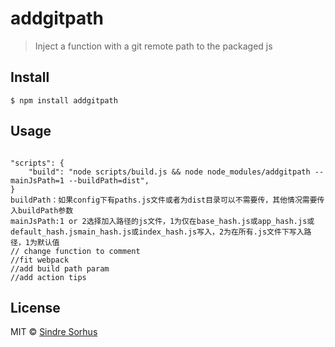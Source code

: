 # addgitpath 

> Inject a function with a git remote path to the packaged js


## Install

```
$ npm install addgitpath

```


## Usage

```webpack scripts 

"scripts": {
    "build": "node scripts/build.js && node node_modules/addgitpath --mainJsPath=1 --buildPath=dist",
}
buildPath：如果config下有paths.js文件或者为dist目录可以不需要传，其他情况需要传入buildPath参数
mainJsPath:1 or 2选择加入路径的js文件，1为仅在base_hash.js或app_hash.js或default_hash.jsmain_hash.js或index_hash.js写入，2为在所有.js文件下写入路径，1为默认值
// change function to comment
//fit webpack 
//add build path param
//add action tips
```

## License

MIT © [Sindre Sorhus](https://sindresorhus.com)
